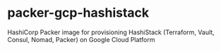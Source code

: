 # packer-gcp-hashistack
HashiCorp Packer image for provisioning HashiStack (Terraform, Vault, Consul, Nomad, Packer) on Google Cloud Platform
